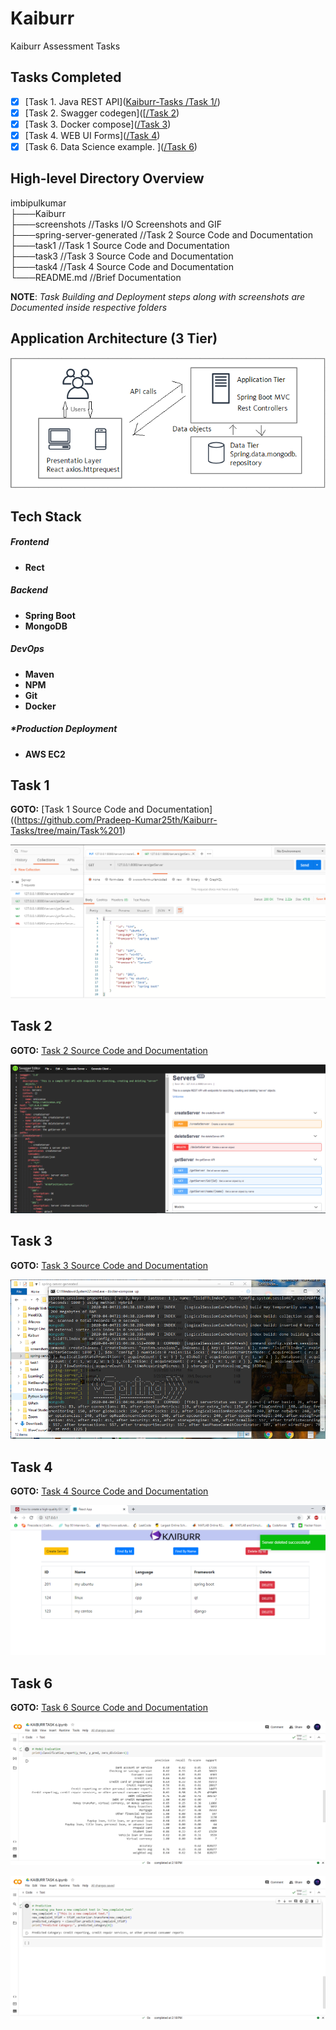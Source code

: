 # Kaiburr

Kaiburr Assessment Tasks



## Tasks Completed

- [x] [Task 1. Java REST API]([Kaiburr-Tasks
/Task 1/](https://github.com/Pradeep-Kumar25th/Kaiburr-Tasks/tree/main/Task%201))
- [x] [Task 2. Swagger codegen]([[/Task 2](https://github.com/Pradeep-Kumar25th/Kaiburr-Tasks/tree/main/Task%202))
- [x] [Task 3. Docker compose]([/Task 3](https://github.com/Pradeep-Kumar25th/Kaiburr-Tasks/tree/main/Task%203))
- [x] [Task 4. WEB UI Forms]([/Task 4](https://github.com/Pradeep-Kumar25th/Kaiburr-Tasks/tree/main/Task%204))
- [x] [Task 6. Data Science example.
]([/Task 6](https://github.com/Pradeep-Kumar25th/Kaiburr-Tasks/tree/main/Task%206))

## High-level Directory Overview

imbipulkumar <br/>
├───Kaiburr <br/>
    ├───screenshots	//Tasks I/O Screenshots and GIF <br/>
    ├───spring-server-generated //Task 2 Source Code and Documentation <br/>
    ├───task1	//Task 1 Source Code and Documentation <br/>
    ├───task3	//Task 3 Source Code and Documentation <br/>
    ├───task4	//Task 4 Source Code and Documentation <br/>
    └───README.md	//Brief Documentation

**NOTE**: *Task Building and Deployment steps along with screenshots are Documented inside respective folders*

## Application Architecture (3 Tier)

![Application Architecture](/screenshots/applicationArchitecture.PNG)

## Tech Stack

##### Frontend

- **Rect**

##### Backend
- **Spring Boot**
- **MongoDB**

##### DevOps
- **Maven**
- **NPM**
- **Git**
- **Docker**

##### *Production Deployment
- **AWS EC2**

## Task 1

**GOTO:**	[Task 1 Source Code and Documentation]((https://github.com/Pradeep-Kumar25th/Kaiburr-Tasks/tree/main/Task%201)

![GetAllServ](/screenshots/getAllServerPostManIO.PNG)

## Task 2

**GOTO:**	[Task 2 Source Code and Documentation]([/spring-server-generated](https://github.com/Pradeep-Kumar25th/Kaiburr-Tasks/tree/main/Task%202))

![SwaggerUi](/screenshots/task2SwaggerDoc.PNG)

## Task 3

**GOTO:**	[Task 3 Source Code and Documentation](/task3)

![DockerContainer](/screenshots/task3dockerServExcAndLogs.PNG)

## Task 4

**GOTO:**	[Task 4 Source Code and Documentation](/task4)

![WebUiForms](screenshots/task4WebUIForm.png)

## Task 6
**GOTO:**  [Task 6 Source Code and Documentation](Task%206)

![Task 6 Screenshot](screenshots/Task%206%20ss3.png)

![Task 6 Screenshot](screenshots/Task%206%20ss4.png)





